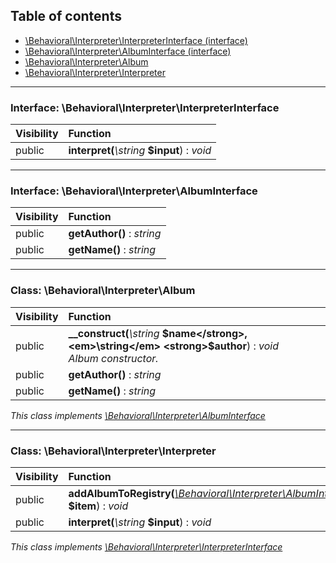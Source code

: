 ## Table of contents

- [\Behavioral\Interpreter\InterpreterInterface (interface)](#interface-behavioralinterpreterinterpreterinterface)
- [\Behavioral\Interpreter\AlbumInterface (interface)](#interface-behavioralinterpreteralbuminterface)
- [\Behavioral\Interpreter\Album](#class-behavioralinterpreteralbum)
- [\Behavioral\Interpreter\Interpreter](#class-behavioralinterpreterinterpreter)

<hr />

### Interface: \Behavioral\Interpreter\InterpreterInterface

| Visibility | Function |
|:-----------|:---------|
| public | <strong>interpret(</strong><em>\string</em> <strong>$input</strong>)</strong> : <em>void</em> |

<hr />

### Interface: \Behavioral\Interpreter\AlbumInterface

| Visibility | Function |
|:-----------|:---------|
| public | <strong>getAuthor()</strong> : <em>string</em> |
| public | <strong>getName()</strong> : <em>string</em> |

<hr />

### Class: \Behavioral\Interpreter\Album

| Visibility | Function |
|:-----------|:---------|
| public | <strong>__construct(</strong><em>\string</em> <strong>$name</strong>, <em>\string</em> <strong>$author</strong>)</strong> : <em>void</em><br /><em>Album constructor.</em> |
| public | <strong>getAuthor()</strong> : <em>string</em> |
| public | <strong>getName()</strong> : <em>string</em> |

*This class implements [\Behavioral\Interpreter\AlbumInterface](#interface-behavioralinterpreteralbuminterface)*

<hr />

### Class: \Behavioral\Interpreter\Interpreter

| Visibility | Function |
|:-----------|:---------|
| public | <strong>addAlbumToRegistry(</strong><em>[\Behavioral\Interpreter\AlbumInterface](#interface-behavioralinterpreteralbuminterface)</em> <strong>$item</strong>)</strong> : <em>void</em> |
| public | <strong>interpret(</strong><em>\string</em> <strong>$input</strong>)</strong> : <em>void</em> |

*This class implements [\Behavioral\Interpreter\InterpreterInterface](#interface-behavioralinterpreterinterpreterinterface)*

